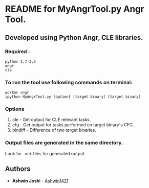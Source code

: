 # README for MyAngrTool.py Angr Tool.
## Developed using Python Angr, CLE libraries.
### Required :
```
python 2.7-3.5
angr  
cle
```  
### To run the tool use following commands on terminal:
`workon angr`  
`ipython MyAngrTool.py [option] [target binary] [target binary]`
### Options
1. cle - Get output for CLE relevant tasks.
2. cfg - Get output for tasks performed on target binary's CFG.
3. bindiff - Difference of two target binaries.
### Output files are generated in the same directory.
Look for `.out` files for generated output.
## Authors

* **Ashwin Joshi** - [Ashwin1421](https://github.com/Ashwin1421)

